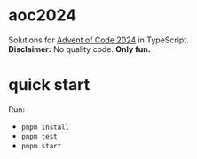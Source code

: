 # aoc2024

Solutions for [Advent of Code 2024](https://adventofcode.com/2024) in TypeScript.
<br><b>Disclaimer:</b> No quality code. <b>Only fun.</b>
<br>

# quick start

Run:

- `pnpm install`
- `pnpm test`
- `pnpm start`

